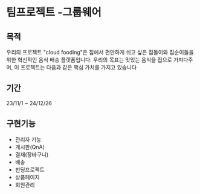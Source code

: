 # 팀프로젝트 -그룹웨어

## 목적
우리의 프로젝트 "cloud fooding"은 집에서 편안하게 쉬고 싶은 집돌이와 집순이들을 위한 혁신적인 음식 배송 플랫폼입니다. 
우리의 목표는 맛있는 음식을 집으로 가져다주며,  이 프로젝트는 다음과 같은 핵심 가치를 가지고 있습니다


## 기간
23/11/1 ~ 24/12/26

## 구현기능
- 관리자 기능
- 게시판(QnA)
- 결재(장바구니)
- 배송
- 펀딩프로젝트
- 상품페이지
- 회원관리





